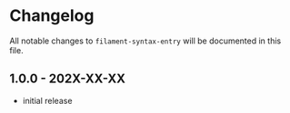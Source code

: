 # Changelog

All notable changes to `filament-syntax-entry` will be documented in this file.

## 1.0.0 - 202X-XX-XX

- initial release
